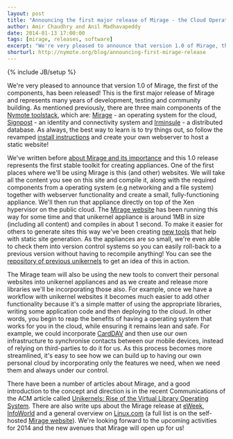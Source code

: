 ```yaml
---
layout: post
title: "Announcing the first major release of Mirage - the Cloud Operating System"
author: Amir Chaudhry and Anil Madhavapeddy
date: 2014-01-13 17:00:00
tags: [mirage, releases, software]
excerpt: "We're very pleased to announce that version 1.0 of Mirage, the first of the components, has been released! This is the first major release of Mirage and represents many years of development, testing and community building. As mentioned previously, there are three main components of the Nymote toolstack, which are: Mirage - an operating system for the cloud, Signpost - an identity and connectivity system and Irminsule - a distributed database. As always, the best way to learn is to try things out, so follow the revamped install instructions and create your own webserver to host a static website!"
shorturl: http://nymote.org/blog/announcing-first-mirage-release
---
```

{% include JB/setup %}

We're very pleased to announce that version 1.0 of Mirage, the first of the 
components, has been released! This is the first major release of Mirage and 
represents many years of development, testing and community building. As 
mentioned previously, there are three main components of the 
[Nymote toolstack][nymote-intro], which are: [Mirage][mirage-nym] - an 
operating system for the cloud, [Signpost][signpost-nym] - an identity and 
connectivity system and [Irminsule][irmin-nym] - a distributed database. As 
always, the best way to learn is to try things out, so follow the revamped 
[install instructions][mirage-install] and create your own webserver to host 
a static website!

We've written before [about Mirage and its importance][mirage-post] and this 
1.0 release represents the first stable toolkit for creating appliances. 
One of the first places where we'll be using Mirage is this (and other) 
websites.  We will take all the content you see on this site and compile it, 
along with the required components from a operating system (e.g networking 
and a file system) together with webserver functionality and create a small, 
fully-functioning appliance.  We'll then run that appliance directly on top 
of the Xen hypervisor on the public cloud.  The [Mirage website][mirage-www] 
has been running this way for some time and that unikernel appliance is 
around 1MB in size (including all content) and compiles in about 1 second. 
To make it easier for others to generate sites this way we've been creating 
[new tools][mirage-tools] that help with static site generation.  As the 
appliances are so small, we're even able to check them into version control 
systems so you can easily roll-back to a previous version without having to 
recompile anything! You can see the 
[repository of previous unikernels][mirage-archive] to get an idea of this 
in action.

The Mirage team will also be using the new tools to convert their personal 
websites into unikernel appliances and as we create and release more 
libraries we'll be incorporating those also.  For example, once we have a 
workflow with unikernel websites it becomes much easier to add other 
functionality because it's a simple matter of using the appropriate 
libraries, writing some application code and then deploying to the cloud. 
In other words, you begin to reap the benefits of having a operating system 
that works for you in the cloud, while ensuring it remains lean and safe. 
For example, we could incorporate [CardDAV][] and then use our own 
infrastructure to synchronise contacts between our mobile devices, instead 
of relying on third-parties to do it for us.  As this process becomes more 
streamlined, it's easy to see how we can build up to having our own personal 
cloud by incorporating only the features we need, when we need them and 
always under our control.

There have been a number of articles about Mirage, and a good introduction 
to the concept and direction is in the recent Communications of the ACM 
article called 
[Unikernels: Rise of the Virtual Library Operating System][acm-queue]. 
There are also write ups about the Mirage release at [eWeek][], [InfoWorld][]
and a general overview on [Linux.com][linux-cloud-article] (a full list is 
on the self-hosted [Mirage website][mirage-www-links]).  We're looking 
forward to the upcoming activities for 2014 and the new avenues that Mirage 
will open up for us!


[nymote-intro]: http://nymote.org/blog/2013/introducing-nymote/
[mirage-nym]: http://nymote.org/software/mirage/
[signpost-nym]: http://nymote.org/software/signpost/
[irmin-nym]: http://nymote.org/software/irminsule/
[mirage-install]: http://openmirage.org/wiki/install
[mirage-post]: http://nymote.org/blog/2013/overview-of-mirage/
[mirage-www]: http://openmirage.org
[mirage-archive]: https://github.com/mirage/mirage-www-deployment
[CardDAV]: http://en.wikipedia.org/wiki/CardDAV‎
[mirage-tools]: http://openmirage.org/blog/decks-n-drums
[linux-cloud-article]: http://www.linux.com/news/enterprise/cloud-computing/751156-are-cloud-operating-systems-the-next-big-thing
[eWeek]: http://www.eweek.com/cloud/xen-project-builds-its-own-cloud-os-mirage.html/
[InfoWorld]: http://www.infoworld.com/t/operating-systems/xen-mirage-the-less-more-cloud-os-233823
[acm-queue]: http://queue.acm.org/detail.cfm?id=2566628
[mirage-www-links]: http://openmirage.org/links
